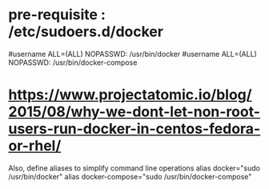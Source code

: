 # pre-requisite : /etc/sudoers.d/docker
#username        ALL=(ALL)       NOPASSWD: /usr/bin/docker
#username        ALL=(ALL)       NOPASSWD: /usr/bin/docker-compose

# https://www.projectatomic.io/blog/2015/08/why-we-dont-let-non-root-users-run-docker-in-centos-fedora-or-rhel/

Also, define aliases to simplify command line operations
alias docker="sudo /usr/bin/docker"
alias docker-compose="sudo /usr/bin/docker-compose"
